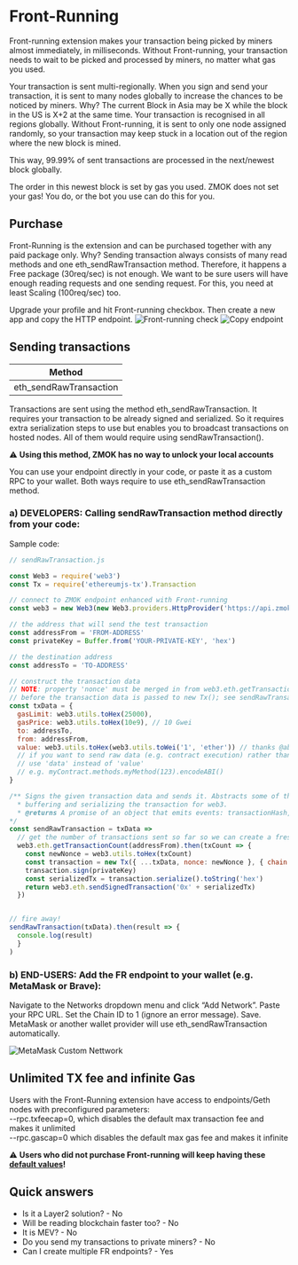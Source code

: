 # Front-Running
Front-running extension makes your transaction being picked by miners almost immediately, in milliseconds. Without Front-running, your transaction needs to wait to be picked and processed by miners, no matter what gas you used.

Your transaction is sent multi-regionally. When you sign and send your transaction, it is sent to many nodes globally to increase the chances to be noticed by miners. Why? The current Block in Asia may be X while the block in the US is X+2 at the same time. Your transaction is recognised in all regions globally. Without Front-running, it is sent to only one node assigned randomly, so your transaction may keep stuck in a location out of the region where the new block is mined.

This way, 99.99% of sent transactions are processed in the next/newest block globally. 

The order in this newest block is set by gas you used. ZMOK does not set your gas! You do, or the bot you use can do this for you. 

## Purchase
Front-Running is the extension and can be purchased together with any paid package only. Why? Sending transaction always consists of many read methods and one eth_sendRawTransaction method. Therefore, it happens a Free package (30req/sec) is not enough. We want to be sure users will have enough reading requests and one sending request. For this, you need at least Scaling (100req/sec) too.

Upgrade your profile and hit Front-running checkbox. Then create a new app and copy the HTTP endpoint.
![Front-running check](https://miro.medium.com/max/700/0*03KAiR0u028F8zEA)
![Copy endpoint](https://miro.medium.com/max/700/0*sm7bo8lvLeesFM5r)

## Sending transactions

| Method |
| ------ |
|eth_sendRawTransaction|

Transactions are sent using the method eth_sendRawTransaction. It requires your transaction to be already signed and serialized. So it requires extra serialization steps to use but enables you to broadcast transactions on hosted nodes. All of them would require using sendRawTransaction().

:warning: **Using this method, ZMOK has no way to unlock your local accounts**

You can use your endpoint directly in your code, or paste it as a custom RPC to your wallet. Both ways require to use eth_sendRawTransaction method.

### a) DEVELOPERS: Calling sendRawTransaction method directly from your code: 

Sample code:

```js
// sendRawTransaction.js

const Web3 = require('web3')
const Tx = require('ethereumjs-tx').Transaction

// connect to ZMOK endpoint enhanced with Front-running
const web3 = new Web3(new Web3.providers.HttpProvider('https://api.zmok.io/fr/YOUR-APP_ID'))

// the address that will send the test transaction
const addressFrom = 'FROM-ADDRESS'
const privateKey = Buffer.from('YOUR-PRIVATE-KEY', 'hex')

// the destination address
const addressTo = 'TO-ADDRESS'

// construct the transaction data
// NOTE: property 'nonce' must be merged in from web3.eth.getTransactionCount
// before the transaction data is passed to new Tx(); see sendRawTransaction below.
const txData = {
  gasLimit: web3.utils.toHex(25000),
  gasPrice: web3.utils.toHex(10e9), // 10 Gwei
  to: addressTo,
  from: addressFrom,
  value: web3.utils.toHex(web3.utils.toWei('1', 'ether')) // thanks @abel30567
  // if you want to send raw data (e.g. contract execution) rather than sending tokens,
  // use 'data' instead of 'value'
  // e.g. myContract.methods.myMethod(123).encodeABI()
}

/** Signs the given transaction data and sends it. Abstracts some of the details of
  * buffering and serializing the transaction for web3.
  * @returns A promise of an object that emits events: transactionHash, receipt, confirmation, error
*/
const sendRawTransaction = txData =>
  // get the number of transactions sent so far so we can create a fresh nonce
  web3.eth.getTransactionCount(addressFrom).then(txCount => {
    const newNonce = web3.utils.toHex(txCount)
    const transaction = new Tx({ ...txData, nonce: newNonce }, { chain: 'mainnet' }) // or 'rinkeby'
    transaction.sign(privateKey)
    const serializedTx = transaction.serialize().toString('hex')
    return web3.eth.sendSignedTransaction('0x' + serializedTx)
  })


// fire away!
sendRawTransaction(txData).then(result => {
  console.log(result)
  }
)
```

### b) END-USERS: Add the FR endpoint to your wallet (e.g. MetaMask or Brave):
Navigate to the Networks dropdown menu and click “Add Network”. Paste your RPC URL. Set the Chain ID to 1 (ignore an error message). Save. MetaMask or another wallet provider will use eth_sendRawTransaction automatically. 

![MetaMask Custom Nettwork](https://miro.medium.com/max/700/1*Uq4Em1cncwNR99XDHn6N5Q.png)


## Unlimited TX fee and infinite Gas
Users with the Front-Running extension have access to endpoints/Geth nodes with preconfigured parameters: <br>
--rpc.txfeecap=0, which disables the default max transaction fee and makes it unlimited <br>
--rpc.gascap=0 which disables the default max gas fee and makes it infinite

:warning: **Users who did not purchase Front-running will keep having these [default values](https://geth.ethereum.org/docs/interface/command-line-options)!**

## Quick answers
- Is it a Layer2 solution? - No
- Will be reading blockchain faster too? - No
- It is MEV? - No
- Do you send my transactions to private miners? - No
- Can I create multiple FR endpoints? - Yes
